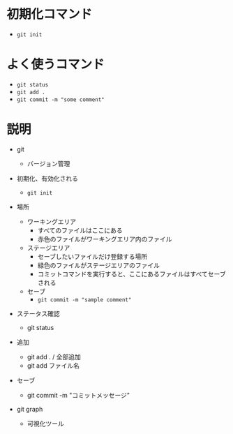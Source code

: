 # 初期化コマンド

- `git init`

# よく使うコマンド

- `git status`
- `git add .`
- `git commit -m "some comment"`

# 説明

- git

  - バージョン管理

- 初期化、有効化される

  - `git init`

- 場所

  - ワーキングエリア
    - すべてのファイルはここにある
    - 赤色のファイルがワーキングエリア内のファイル
  - ステージエリア
    - セーブしたいファイルだけ登録する場所
    - 緑色のファイルがステージエリアのファイル
    - コミットコマンドを実行すると、ここにあるファイルはすべてセーブされる
  - セーブ
    - `git commit -m "sample comment"`

- ステータス確認

  - git status

- 追加

  - git add . / 全部追加
  - git add ファイル名

- セーブ

  - git commit -m "コミットメッセージ"

- git graph
  - 可視化ツール
